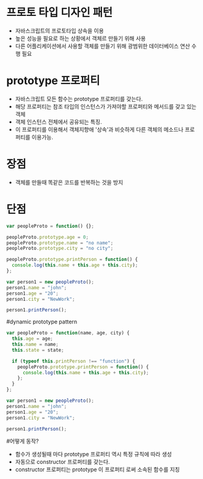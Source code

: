 # 프로토 타입 디자인 패턴

- 자바스크립트의 프로토타입 상속을 이용
- 높은 성능을 필요로 하는 상황에서 객체르 만들기 위해 사용
- 다른 어플리케이션에서 사용할 객체를 만들기 위해 광범위한 데이터베이스 연산 수행 필요

# prototype 프로퍼티

- 자바스크립트 모든 함수는 prototype 프로퍼티를 갖는다.
- 해당 프로퍼티는 참조 타입의 인스턴스가 가져야할 프로퍼티와 메서드를 갖고 있는 객체
- 객체 인스턴스 전체에서 공유되는 특징.
- 이 프로퍼티를 이용해서 객체지향애 '상속'과 비슷하게 다른 객체의 메소드나 프로퍼티를 이용가능.

# 장점

- 객체를 만들때 똑같은 코드를 반복하는 것을 방지

# 단점

```js
var peopleProto = function() {};

peopleProto.prototype.age = 0;
peopleProto.prototype.name = "no name";
peopleProto.prototype.city = "no city";

peopleProto.prototype.printPerson = function() {
  console.log(this.name + this.age + this.city);
};

var person1 = new peopleProto();
person1.name = "john";
person1.age = "20";
person1.city = "NewWork";

person1.printPerson();
```

#dynamic prototype pattern

```js
var peopleProto = function(name, age, city) {
  this.age = age;
  this.name = name;
  this.state = state;

  if (typeof this.printPerson !== "function") {
    peopleProto.prototype.printPerson = function() {
      console.log(this.name + this.age + this.city);
    };
  }
};

var person1 = new peopleProto();
person1.name = "john";
person1.age = "20";
person1.city = "NewWork";

person1.printPerson();
```

#어떻게 동작?

- 함수가 생성될때 마다 prototype 프로퍼티 역시 특정 규칙에 따라 생성
- 자동으로 constructor 프로퍼티를 갖는다.
- constructor 프로퍼티는 prototype 이 프로퍼티 로써 소속된 함수를 지칭
